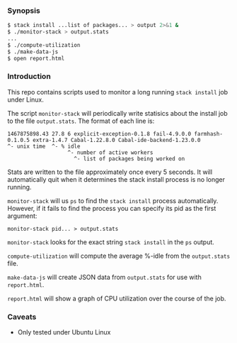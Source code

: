 
### Synopsis

```sh
$ stack install ...list of packages... > output 2>&1 &
$ ./monitor-stack > output.stats
...
$ ./compute-utilization
$ ./make-data-js
$ open report.html
```

### Introduction

This repo contains scripts used to monitor a long running `stack install`
job under Linux.

The script `monitor-stack` will periodically write statisics about the install job to the file `output.stats`. The format of each line is:

    1467875898.43 27.8 6 explicit-exception-0.1.8 fail-4.9.0.0 farmhash-0.1.0.5 extra-1.4.7 Cabal-1.22.8.0 Cabal-ide-backend-1.23.0.0
    ^- unix time  ^- % idle
                       ^- number of active workers
                         ^- list of packages being worked on

Stats are written to the file approximately once every 5 seconds.
It will automatically quit when it determines the stack install process is no longer running.

`monitor-stack` will us `ps` to find the `stack install` process automatically.
However, if it fails to find the process you can specify its pid as the first argument:

    monitor-stack pid... > output.stats

`monitor-stack` looks for the exact string `stack install` in the `ps` output.

`compute-utilization` will compute the average %-idle from the `output.stats` file.

`make-data-js` will create JSON data from `output.stats` for use with `report.html`.

`report.html` will show a graph of CPU utilization over the course of the job.

### Caveats

- Only tested under Ubuntu Linux

